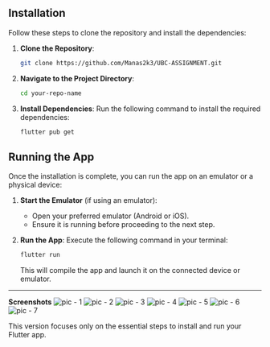 
## **__Installation__**

Follow these steps to clone the repository and install the dependencies:

1. **Clone the Repository**:
   ```bash
   git clone https://github.com/Manas2k3/UBC-ASSIGNMENT.git
   ```

2. **Navigate to the Project Directory**:
   ```bash
   cd your-repo-name
   ```

3. **Install Dependencies**:
   Run the following command to install the required dependencies:
   ```bash
   flutter pub get
   ```

## **__Running the App__**

Once the installation is complete, you can run the app on an emulator or a physical device:

1. **Start the Emulator** (if using an emulator):
   - Open your preferred emulator (Android or iOS).
   - Ensure it is running before proceeding to the next step.

2. **Run the App**:
   Execute the following command in your terminal:
   ```bash
   flutter run
   ```
   This will compile the app and launch it on the connected device or emulator.

---

**Screenshots**
![pic - 1](https://github.com/user-attachments/assets/5afd6780-1d17-404d-9087-fdde47b1626c)
![pic - 2](https://github.com/user-attachments/assets/6da7ef20-3d64-4d6f-82c0-d55a4b842d60)
![pic - 3](https://github.com/user-attachments/assets/3ae92b06-4c7f-43a3-94b9-6e6b3256b3d7)
![pic - 4](https://github.com/user-attachments/assets/e4a5fae9-85f5-46be-a9ef-dfc0638c34ff)
![pic - 5](https://github.com/user-attachments/assets/a1ad5a3d-1a46-4f66-9853-b6cf4d7127f7)
![pic - 6](https://github.com/user-attachments/assets/fb4f6e38-e0de-4e93-ac8d-c34c7d698e3c)
![pic - 7](https://github.com/user-attachments/assets/b797d8e8-bfd5-4693-b287-1dbde407f4d2)



This version focuses only on the essential steps to install and run your Flutter app.
